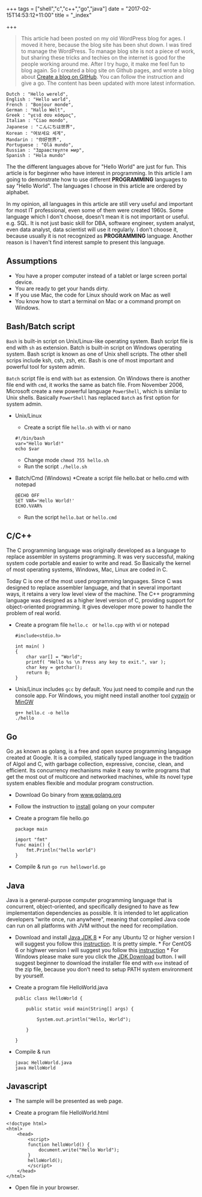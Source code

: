 ﻿+++
tags = ["shell","c","c++","go","java"]
date = "2017-02-15T14:53:12+11:00"
title = "_index"

+++



>  This article had been posted on my old WordPress blog for ages. I moved it here, because the blog site has been shut down. I was tired to manage the WordPress. To manage blog site is not a piece of work, but sharing these tricks and techies on the internet is good for the people working around me. After I try hugo, it make me feel fun to blog again. So I created a blog site on Github pages, and wrote a blog about [Create a blog on GitHub](https://harryho.github.io/). You can follow the instruction and give a go. The content has been updated with more latest information. 


```
Dutch : "Hello wereld",
English : "Hello world",
French : "Bonjour monde",
German : "Hallo Welt",
Greek : "γειά σου κόσμος",
Italian : "Ciao mondo",
Japanese : "こんにちは世界",
Korean : "여보세요 세계",
Mandarin : "你好世界",
Portuguese : "Olá mundo",
Russian : "Здравствулте мир",
Spanish : "Hola mundo"
```



The the different languages above for "Hello World" are just for fun. This article is for beginner who have interest in programming. In this article I am going to demonstrate how to use different **PROGRAMMING** languages to say "Hello World". The languages I choose in this article are ordered by alphabet. 

In my opinion, all languages in this article are still very useful and important for most IT professional, even some of them were created 1960s. Some language which I don't choose, doesn't mean it is not important or useful. e.g. SQL. It is not just basic skill for DBA, software engineer, system analyst, even data analyst, data scientist will use it regularly. I don't choose it, because usually it is not recognized as **PROGRAMMING** language. Another reason is I haven't find interest sample to present this language. 

## Assumptions

* You have a proper computer instead of a tablet or large screen portal device.
* You are ready to get your hands dirty. 
* If you use Mac, the code for Linux should work on Mac as well
* You know how to start a terminal on Mac or a command prompt on Windows. 


## Bash/Batch script

`Bash` is built-in script on Unix/Linux-like operating system. Bash script file is end with `sh` as extension. Batch is built-in script on Windows operating system. Bash script is known as one of Unix shell scripts. The other shell scrips include ksh, csh, zsh, etc. Bash is one of most important and  powerful tool for system admin. 

`Batch` script file is end with `bat` as extension. On Windows there is another file end with `cmd`, it works the same as batch file. From November 2006, Microsoft create a new powerful language `PowerShell`, which is similar to Unix shells. Basically `PowerShell` has replaced `Batch` as first option for system admin.

* Unix/Linux 

    * Create a script file `hello.sh` with vi or nano

    ```
    #!/bin/bash
    var="Hello World!"
    echo $var
    ```

    * Change mode `chmod 755 hello.sh`
    * Run the script `./hello.sh`

* Batch/Cmd (Windows) 
    *Create a script file hello.bat or hello.cmd with notepad

    ```
    @ECHO OFF
    SET VAR='Hello World!'
    ECHO.%VAR%
    ```

    * Run the script `hello.bat` or `hello.cmd`

## C/C++

The C programming language was originally developed as a language to replace assembler in systems programming. It was very successful, making system code portable and easier to write and read. So Basically the kernel of most operating systems,  Windows, Mac, Linux are coded in C. 

Today C is one of the most used programming languages. Since C was designed to replace assembler language, and that in several important ways, it retains a very low level view of the machine. The C++ programming language was designed as a higher level version of C, providing support for object-oriented programming. It gives developer more power to handle the problem of real world. 

* Create a program file `hello.c ` or `hello.cpp` with vi or notepad

    ```
    #include<stdio.h>

    int main( ) 
    {
        char var[] = "World";   
        printf( "Hello %s \n Press any key to exit.", var );
        char key = getchar();
        return 0;
    }
    ```

* Unix/Linux includes `gcc` by default. You just need to compile and run the console app. For Windows, you might need install another tool [cygwin](https://cygwin.com/install.html) or [MinGW](http://www.mingw.org/wiki/MinGW_for_First_Time_Users_HOWTO)

    ```
    g++ hello.c -o hello
    ./hello
    ```
   
## Go

Go ,as known as golang, is a free and open source programming language created at Google. It is a compiled, statically typed language in the tradition of Algol and C, with garbage collection, expressive, concise, clean, and efficient. Its concurrency mechanisms make it easy to write programs that get the most out of multicore and networked machines, while its novel type system enables flexible and modular program construction. 

* Download Go binary from www.golang.org
* Follow the instruction to [install](https://golang.org/doc/install) golang on your computer
* Create a program file hello.go

    ```
    package main

    import "fmt"
    func main() {
        fmt.Println("hello world")
    }
    ```

* Compile & run
```go run helloworld.go```
  
## Java

Java is a general-purpose computer programming language that is concurrent, object-oriented, and specifically designed to have as few implementation dependencies as possible. It is intended to let application developers "write once, run anywhere", meaning that compiled Java code can run on all platforms with JVM without the need for recompilation.

* Download and install [Java JDK 8](http://www.oracle.com/technetwork/java/javase/downloads/index.html)
      * For any Ubuntu 12 or higher version I will suggest you follow this [instruction](http://www.webupd8.org/2012/09/install-oracle-java-8-in-ubuntu-via-ppa.html). It is pretty simple. 
      * For CentOS 6 or highwer version I will suggest you follow this [instruction](https://wiki.centos.org/HowTos/JavaRuntimeEnvironment)
      * For Windows please make sure you click the [JDK Download](http://www.oracle.com/technetwork/java/javase/downloads/index.html) button. I will suggest beginner to download the installer file end with `exe` instead of the zip file, because you don't need to setup PATH system environment by yourself.  

* Create a program file HelloWorld.java

    ```
    public class HelloWorld {

        public static void main(String[] args) {

            System.out.println("Hello, World");

        }

    }
    ```

* Compile & run 
    ```
    javac HelloWorld.java
    java HelloWorld
    ```
  
## Javascript



* The sample will be presented as web page.

* Create a program file HelloWorld.html
```
<!doctype html>
<html>
    <head>
        <script>
        function helloWorld() {
            document.write("Hello World");
        }
        helloWorld();
        </script>
    </head>
</html>
```
* Open file in your browser. 

  

